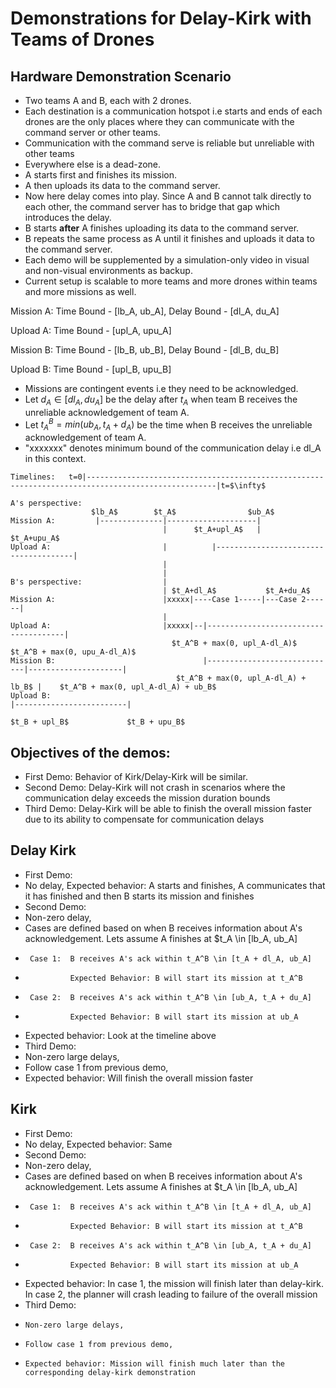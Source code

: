 # Demonstrations for Delay-Kirk with Teams of Drones

## Hardware Demonstration Scenario

- Two teams A and B, each with 2 drones.
- Each destination is a communication hotspot i.e starts and ends of each drones are the only places where they can communicate with the command server or other teams.
- Communication with the command serve is reliable but unreliable with other teams
- Everywhere else is a dead-zone.
- A starts first and finishes its mission.
- A then uploads its data to the command server.
- Now here delay comes into play. Since A and B cannot talk directly to each other, the command server has to bridge that gap which introduces the delay.
- B starts **after** A finishes uploading its data to the command server. 
- B repeats the same process as A until it finishes and uploads it data to the command server.
- Each demo will be supplemented by a simulation-only video in visual and non-visual environments as backup.
- Current setup is scalable to more teams and more drones within teams and more missions as well.

Mission A: Time Bound - [lb_A, ub_A], Delay Bound - [dl_A, du_A]

Upload A: Time Bound - [upl_A, upu_A]

Mission B: Time Bound - [lb_B, ub_B], Delay Bound - [dl_B, du_B]

Upload B: Time Bound - [upl_B, upu_B]

- Missions are contingent events i.e they need to be acknowledged.
- Let $d_A \in [dl_A, du_A]$ be the delay after $t_A$ when team B receives the unreliable acknowledgement of team A.
- Let $t_A^B = min(ub_A, t_A + d_A)$ be the time when B receives the unreliable acknowledgement of team A.
- "xxxxxxx" denotes minimum bound of the communication delay i.e dl_A in this context. 

```
Timelines:   t=0|---------------------------------------------------------------------------------------------------|t=$\infty$ 

A's perspective:                                    
                  $lb_A$        $t_A$                $ub_A$
Mission A:         |--------------|--------------------|
                                  |      $t_A+upl_A$   |                        $t_A+upu_A$
Upload A:                         |          |--------------------------------------|
                                  |          
                                  |          
B's perspective:                  |              
                                  | $t_A+dl_A$           $t_A+du_A$                             
Mission A:                        |xxxxx|----Case 1-----|---Case 2------|
                                  |    
Upload A:                         |xxxxx|--|--------------------------------------| 
                                    $t_A^B + max(0, upl_A-dl_A)$           $t_A^B + max(0, upu_A-dl_A)$
Mission B:                                 |-----------------------------|---------------------|
                                     $t_A^B + max(0, upl_A-dl_A) + lb_B$ |    $t_A^B + max(0, upl_A-dl_A) + ub_B$
Upload B:                                                                |-------------------------|
                                                                    $t_B + upl_B$             $t_B + upu_B$
```

## Objectives of the demos:
- First Demo: Behavior of Kirk/Delay-Kirk will be similar.
- Second Demo: Delay-Kirk will not crash in scenarios where the communication delay exceeds the mission duration bounds
- Third Demo: Delay-Kirk will be able to finish the overall mission faster due to its ability to compensate for communication delays

## Delay Kirk

- First Demo:
-   No delay, Expected behavior: A starts and finishes, A communicates that it has finished and then B starts its mission and finishes
- Second Demo:
-   Non-zero delay,
-   Cases are defined based on when B receives information about A's acknowledgement. Lets assume A finishes at $t_A \in [lb_A, ub_A]
-      Case 1:  B receives A's ack within t_A^B \in [t_A + dl_A, ub_A]
-               Expected Behavior: B will start its mission at t_A^B
-      Case 2:  B receives A's ack within t_A^B \in [ub_A, t_A + du_A]
-               Expected Behavior: B will start its mission at ub_A
-   Expected behavior: Look at the timeline above
- Third Demo:
-   Non-zero large delays,
-   Follow case 1 from previous demo,
-   Expected behavior: Will finish the overall mission faster     

## Kirk

- First Demo:
-   No delay, Expected behavior: Same 
- Second Demo:
-   Non-zero delay,
-   Cases are defined based on when B receives information about A's acknowledgement. Lets assume A finishes at $t_A \in [lb_A, ub_A]
-      Case 1:  B receives A's ack within t_A^B \in [t_A + dl_A, ub_A]
-               Expected Behavior: B will start its mission at t_A^B
-      Case 2:  B receives A's ack within t_A^B \in [ub_A, t_A + du_A]
-               Expected Behavior: B will start its mission at ub_A
-   Expected behavior: In case 1, the mission will finish later than delay-kirk. In case 2, the planner will crash leading to failure of the overall mission
-   Third Demo:
-     Non-zero large delays,
-     Follow case 1 from previous demo,
-     Expected behavior: Mission will finish much later than the corresponding delay-kirk demonstration
